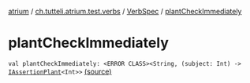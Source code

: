 [atrium](../../index.md) / [ch.tutteli.atrium.test.verbs](../index.md) / [VerbSpec](index.md) / [plantCheckImmediately](.)

# plantCheckImmediately

`val plantCheckImmediately: <ERROR CLASS><String, (subject: Int) -> `[`IAssertionPlant`](../../ch.tutteli.atrium.creating/-i-assertion-plant/index.md)`<Int>>` [(source)](https://github.com/robstoll/atrium/tree/master/atrium-test/src/main/kotlin/ch/tutteli/atrium/test/verbs/VerbSpec.kt#L38)